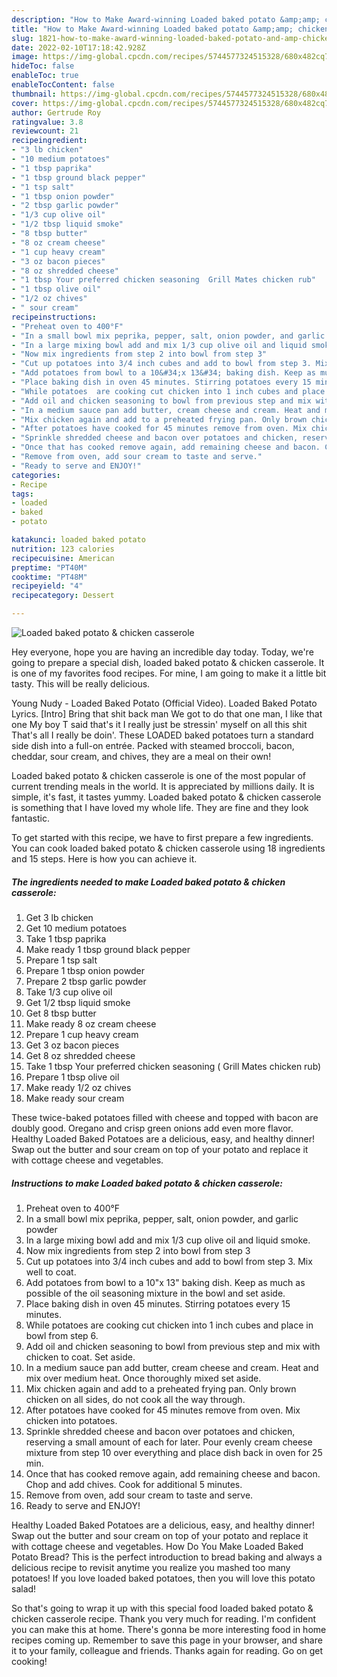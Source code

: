 ```yaml
---
description: "How to Make Award-winning Loaded baked potato &amp;amp; chicken casserole"
title: "How to Make Award-winning Loaded baked potato &amp;amp; chicken casserole"
slug: 1821-how-to-make-award-winning-loaded-baked-potato-and-amp-chicken-casserole
date: 2022-02-10T17:18:42.928Z
image: https://img-global.cpcdn.com/recipes/5744577324515328/680x482cq70/loaded-baked-potato-chicken-casserole-recipe-main-photo.jpg
hideToc: false
enableToc: true
enableTocContent: false
thumbnail: https://img-global.cpcdn.com/recipes/5744577324515328/680x482cq70/loaded-baked-potato-chicken-casserole-recipe-main-photo.jpg
cover: https://img-global.cpcdn.com/recipes/5744577324515328/680x482cq70/loaded-baked-potato-chicken-casserole-recipe-main-photo.jpg
author: Gertrude Roy
ratingvalue: 3.8
reviewcount: 21
recipeingredient:
- "3 lb chicken"
- "10 medium potatoes"
- "1 tbsp paprika"
- "1 tbsp ground black pepper"
- "1 tsp salt"
- "1 tbsp onion powder"
- "2 tbsp garlic powder"
- "1/3 cup olive oil"
- "1/2 tbsp liquid smoke"
- "8 tbsp butter"
- "8 oz cream cheese"
- "1 cup heavy cream"
- "3 oz bacon pieces"
- "8 oz shredded cheese"
- "1 tbsp Your preferred chicken seasoning  Grill Mates chicken rub"
- "1 tbsp olive oil"
- "1/2 oz chives"
- " sour cream"
recipeinstructions:
- "Preheat oven to 400°F"
- "In a small bowl mix peprika, pepper, salt, onion powder, and garlic powder"
- "In a large mixing bowl add and mix 1/3 cup olive oil and liquid smoke."
- "Now mix ingredients from step 2 into bowl from step 3"
- "Cut up potatoes into 3/4 inch cubes and add to bowl from step 3. Mix well to coat."
- "Add potatoes from bowl to a 10&#34;x 13&#34; baking dish. Keep as much as possible of the oil seasoning mixture in the bowl and set aside."
- "Place baking dish in oven 45 minutes. Stirring potatoes every 15 minutes."
- "While potatoes  are cooking cut chicken into 1 inch cubes and place in bowl from step 6."
- "Add oil and chicken seasoning to bowl from previous step and mix with chicken to coat. Set aside."
- "In a medium sauce pan add butter, cream cheese and cream. Heat and mix over medium heat. Once thoroughly mixed set aside."
- "Mix chicken again and add to a preheated frying pan. Only brown chicken on all sides, do not cook all the way through."
- "After potatoes have cooked for 45 minutes remove from oven. Mix chicken into potatoes."
- "Sprinkle shredded cheese and bacon over potatoes and chicken, reserving a small amount of each for later. Pour evenly cream cheese mixture from step 10 over everything and place dish back in oven for 25 min."
- "Once that has cooked remove again, add remaining cheese and bacon. Chop and add chives. Cook for additional 5 minutes."
- "Remove from oven, add sour cream to taste and serve."
- "Ready to serve and ENJOY!"
categories:
- Recipe
tags:
- loaded
- baked
- potato

katakunci: loaded baked potato 
nutrition: 123 calories
recipecuisine: American
preptime: "PT40M"
cooktime: "PT48M"
recipeyield: "4"
recipecategory: Dessert

---
```



![Loaded baked potato &amp; chicken casserole](https://img-global.cpcdn.com/recipes/5744577324515328/680x482cq70/loaded-baked-potato-chicken-casserole-recipe-main-photo.jpg)

Hey everyone, hope you are having an incredible day today. Today, we're going to prepare a special dish, loaded baked potato &amp; chicken casserole. It is one of my favorites food recipes. For mine, I am going to make it a little bit tasty. This will be really delicious.

Young Nudy - Loaded Baked Potato (Official Video). Loaded Baked Potato Lyrics. [Intro] Bring that shit back man We got to do that one man, I like that one My boy T said that&#39;s it I really just be stressin&#39; myself on all this shit That&#39;s all I really be doin&#39;. These LOADED baked potatoes turn a standard side dish into a full-on entrée. Packed with steamed broccoli, bacon, cheddar, sour cream, and chives, they are a meal on their own!

Loaded baked potato &amp; chicken casserole is one of the most popular of current trending meals in the world. It is appreciated by millions daily. It is simple, it's fast, it tastes yummy. Loaded baked potato &amp; chicken casserole is something that I have loved my whole life. They are fine and they look fantastic.


To get started with this recipe, we have to first prepare a few ingredients. You can cook loaded baked potato &amp; chicken casserole using 18 ingredients and 15 steps. Here is how you can achieve it.

<!--inarticleads1-->

##### The ingredients needed to make Loaded baked potato &amp; chicken casserole:

1. Get 3 lb chicken
1. Get 10 medium potatoes
1. Take 1 tbsp paprika
1. Make ready 1 tbsp ground black pepper
1. Prepare 1 tsp salt
1. Prepare 1 tbsp onion powder
1. Prepare 2 tbsp garlic powder
1. Take 1/3 cup olive oil
1. Get 1/2 tbsp liquid smoke
1. Get 8 tbsp butter
1. Make ready 8 oz cream cheese
1. Prepare 1 cup heavy cream
1. Get 3 oz bacon pieces
1. Get 8 oz shredded cheese
1. Take 1 tbsp Your preferred chicken seasoning ( Grill Mates chicken rub)
1. Prepare 1 tbsp olive oil
1. Make ready 1/2 oz chives
1. Make ready  sour cream


These twice-baked potatoes filled with cheese and topped with bacon are doubly good. Oregano and crisp green onions add even more flavor. Healthy Loaded Baked Potatoes are a delicious, easy, and healthy dinner! Swap out the butter and sour cream on top of your potato and replace it with cottage cheese and vegetables. 

<!--inarticleads2-->

##### Instructions to make Loaded baked potato &amp; chicken casserole:

1. Preheat oven to 400°F
1. In a small bowl mix peprika, pepper, salt, onion powder, and garlic powder
1. In a large mixing bowl add and mix 1/3 cup olive oil and liquid smoke.
1. Now mix ingredients from step 2 into bowl from step 3
1. Cut up potatoes into 3/4 inch cubes and add to bowl from step 3. Mix well to coat.
1. Add potatoes from bowl to a 10&#34;x 13&#34; baking dish. Keep as much as possible of the oil seasoning mixture in the bowl and set aside.
1. Place baking dish in oven 45 minutes. Stirring potatoes every 15 minutes.
1. While potatoes  are cooking cut chicken into 1 inch cubes and place in bowl from step 6.
1. Add oil and chicken seasoning to bowl from previous step and mix with chicken to coat. Set aside.
1. In a medium sauce pan add butter, cream cheese and cream. Heat and mix over medium heat. Once thoroughly mixed set aside.
1. Mix chicken again and add to a preheated frying pan. Only brown chicken on all sides, do not cook all the way through.
1. After potatoes have cooked for 45 minutes remove from oven. Mix chicken into potatoes.
1. Sprinkle shredded cheese and bacon over potatoes and chicken, reserving a small amount of each for later. Pour evenly cream cheese mixture from step 10 over everything and place dish back in oven for 25 min.
1. Once that has cooked remove again, add remaining cheese and bacon. Chop and add chives. Cook for additional 5 minutes.
1. Remove from oven, add sour cream to taste and serve.
1. Ready to serve and ENJOY!

Healthy Loaded Baked Potatoes are a delicious, easy, and healthy dinner! Swap out the butter and sour cream on top of your potato and replace it with cottage cheese and vegetables. How Do You Make Loaded Baked Potato Bread? This is the perfect introduction to bread baking and always a delicious recipe to revisit anytime you realize you mashed too many potatoes! If you love loaded baked potatoes, then you will love this potato salad! 

So that's going to wrap it up with this special food loaded baked potato &amp; chicken casserole recipe. Thank you very much for reading. I'm confident you can make this at home. There's gonna be more interesting food in home recipes coming up. Remember to save this page in your browser, and share it to your family, colleague and friends. Thanks again for reading. Go on get cooking!
